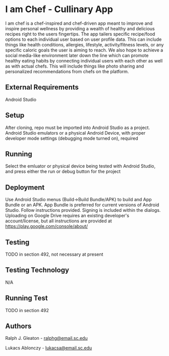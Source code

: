 # I am Chef - Cullinary App

I am chef is a  chef-inspired and chef-driven app meant to improve and inspire personal wellness by providing a wealth of healthy and delicious recipes right to the users fingertips. The app tailers specific recipe/food options to each individual user based on user profile data. This can include things like health conditions, allergies, lifestyle, activity/fitness levels, or any specific caloric goals the user is aiming to reach. We also hope to achieve a social media-like environment later down the line which can promote healthy eating habits by connecting individual users with each other as well as with actual chefs. This will include things like photo sharing and personalized recommendations from chefs on the platform.

## External Requirements
Android Studio

## Setup
After cloning, repo must be imported into Android Studio as a project. Android Studio emulators or a physical Android Device, with proper developer mode settings (debugging mode turned on), required

## Running
Select the emluator or physical device being tested with Android Studio, and press either the run or debug button for the project

## Deployment
Use Android Studio menus (Build->Build Bundle/APK) to build and App Bundle or an APK. App Bundle is preferred for current versions of Android Studio. Follow instructions provided. Signing is included within the dialogs. Uploading on Google Drive requires an existing developer's account/license, but all instructions are provided at https://play.google.com/console/about/

## Testing
TODO in section 492, not necessary at present

## Testing Technology
N/A

## Running Test
TODO in section 492

## Authors
Ralph J. Gleaton - ralphg@email.sc.edu

Lukacs Ablonczy - lukacsa@email.sc.edu

